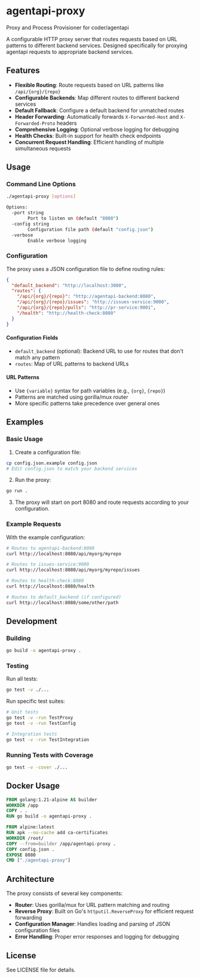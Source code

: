 # agentapi-proxy

Proxy and Process Provisioner for coder/agentapi

A configurable HTTP proxy server that routes requests based on URL patterns to different backend services. Designed specifically for proxying agentapi requests to appropriate backend services.

## Features

- **Flexible Routing**: Route requests based on URL patterns like `/api/{org}/{repo}`
- **Configurable Backends**: Map different routes to different backend services
- **Default Fallback**: Configure a default backend for unmatched routes
- **Header Forwarding**: Automatically forwards `X-Forwarded-Host` and `X-Forwarded-Proto` headers
- **Comprehensive Logging**: Optional verbose logging for debugging
- **Health Checks**: Built-in support for health check endpoints
- **Concurrent Request Handling**: Efficient handling of multiple simultaneous requests

## Usage

### Command Line Options

```bash
./agentapi-proxy [options]

Options:
  -port string
        Port to listen on (default "8080")
  -config string
        Configuration file path (default "config.json")
  -verbose
        Enable verbose logging
```

### Configuration

The proxy uses a JSON configuration file to define routing rules:

```json
{
  "default_backend": "http://localhost:3000",
  "routes": {
    "/api/{org}/{repo}": "http://agentapi-backend:8080",
    "/api/{org}/{repo}/issues": "http://issues-service:9000",
    "/api/{org}/{repo}/pulls": "http://pr-service:9001",
    "/health": "http://health-check:8080"
  }
}
```

#### Configuration Fields

- `default_backend` (optional): Backend URL to use for routes that don't match any pattern
- `routes`: Map of URL patterns to backend URLs

#### URL Patterns

- Use `{variable}` syntax for path variables (e.g., `{org}`, `{repo}`)
- Patterns are matched using gorilla/mux router
- More specific patterns take precedence over general ones

## Examples

### Basic Usage

1. Create a configuration file:
```bash
cp config.json.example config.json
# Edit config.json to match your backend services
```

2. Run the proxy:
```bash
go run .
```

3. The proxy will start on port 8080 and route requests according to your configuration.

### Example Requests

With the example configuration:

```bash
# Routes to agentapi-backend:8080
curl http://localhost:8080/api/myorg/myrepo

# Routes to issues-service:9000  
curl http://localhost:8080/api/myorg/myrepo/issues

# Routes to health-check:8080
curl http://localhost:8080/health

# Routes to default_backend (if configured)
curl http://localhost:8080/some/other/path
```

## Development

### Building

```bash
go build -o agentapi-proxy .
```

### Testing

Run all tests:
```bash
go test -v ./...
```

Run specific test suites:
```bash
# Unit tests
go test -v -run TestProxy
go test -v -run TestConfig

# Integration tests  
go test -v -run TestIntegration
```

### Running Tests with Coverage

```bash
go test -v -cover ./...
```

## Docker Usage

```dockerfile
FROM golang:1.21-alpine AS builder
WORKDIR /app
COPY . .
RUN go build -o agentapi-proxy .

FROM alpine:latest
RUN apk --no-cache add ca-certificates
WORKDIR /root/
COPY --from=builder /app/agentapi-proxy .
COPY config.json .
EXPOSE 8080
CMD ["./agentapi-proxy"]
```

## Architecture

The proxy consists of several key components:

- **Router**: Uses gorilla/mux for URL pattern matching and routing
- **Reverse Proxy**: Built on Go's `httputil.ReverseProxy` for efficient request forwarding
- **Configuration Manager**: Handles loading and parsing of JSON configuration files
- **Error Handling**: Proper error responses and logging for debugging

## License

See LICENSE file for details.